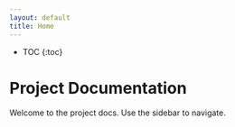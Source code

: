 ```yaml
---
layout: default
title: Home
---
```


* TOC
{:toc}


# Project Documentation

Welcome to the project docs. Use the sidebar to navigate.
